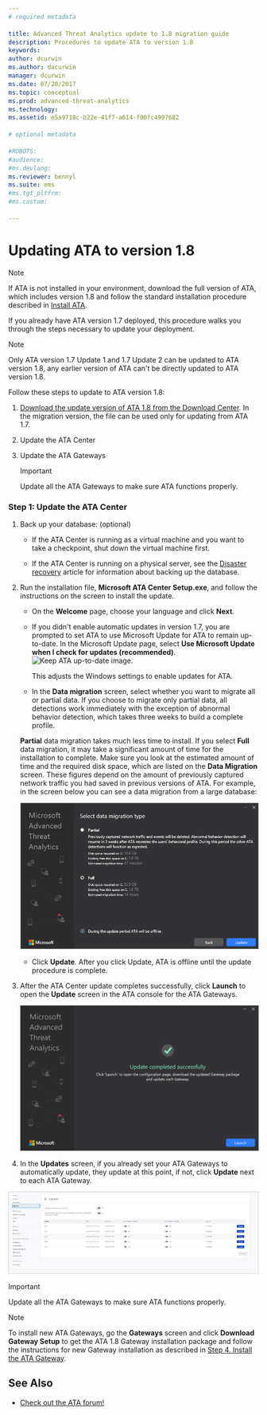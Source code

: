 ```yaml
---
# required metadata

title: Advanced Threat Analytics update to 1.8 migration guide
description: Procedures to update ATA to version 1.8
keywords:
author: dcurwin
ms.author: dacurwin
manager: dcurwin
ms.date: 07/20/2017
ms.topic: conceptual
ms.prod: advanced-threat-analytics
ms.technology:
ms.assetid: e5a9718c-b22e-41f7-a614-f00fc4997682

# optional metadata

#ROBOTS:
#audience:
#ms.devlang:
ms.reviewer: bennyl
ms.suite: ems
#ms.tgt_pltfrm:
#ms.custom:

---
```


# Updating ATA to version 1.8

> [!NOTE] 
> If ATA is not installed in your environment, download the full version of ATA, which includes version 1.8 and follow the standard installation procedure described in [Install ATA](install-ata-step1.md).

If you already have ATA version 1.7 deployed, this procedure walks you through the steps necessary to update your deployment.

> [!NOTE] 
>  Only ATA version 1.7 Update 1 and 1.7 Update 2 can be updated to ATA version 1.8, any earlier version of ATA can't be directly updated to ATA version 1.8.

Follow these steps to update to ATA version 1.8:

1.  [Download the update version of ATA 1.8 from the Download Center](https://www.microsoft.com/download/details.aspx?id=55536).
In the migration version, the file can be used only for updating from ATA 1.7. 

1. Update the ATA Center

1. Update the ATA Gateways

    > [!IMPORTANT]
    > Update all the ATA Gateways to make sure ATA functions properly.

### Step 1: Update the ATA Center

1. Back up your database: (optional)

   - If the ATA Center is running as a virtual machine and you want to take a checkpoint, shut down the virtual machine first.

   - If the ATA Center is running on a physical server, see the [Disaster recovery](disaster-recovery.md) article for information about backing up the database.

1. Run the installation file, **Microsoft ATA Center Setup.exe**, and follow the instructions on the screen to install the update.

   - On the **Welcome** page, choose your language and click **Next**.

   - If you didn't enable automatic updates in version 1.7, you are prompted to set ATA to use Microsoft Update for ATA to remain up-to-date.  In the Microsoft Update page, select **Use Microsoft Update when I check for updates (recommended)**.
     ![Keep ATA up-to-date image.](media/ata_ms_update.png)
     
     This adjusts the Windows settings to enable updates for  ATA. 
    
   - In the **Data migration** screen, select whether you want to migrate all or partial data. If you choose to migrate only partial data, all detections work immediately with the exception of abnormal behavior detection, which takes three weeks to build a complete profile.  
    
   **Partial** data migration takes much less time to install. If you select **Full** data migration, it may take a significant amount of time for the installation to complete. Make sure you look at the estimated amount of time and the required disk space, which are listed on the **Data Migration** screen. These figures depend on the amount of previously captured network traffic you had saved in previous versions of ATA. For example, in the screen below you can see a data migration from a large database:
         
    ![ATA data migration.](media/migration-data-migration.png)

   - Click **Update**. After you click Update, ATA is offline until the update procedure is complete.

1. After the ATA Center update completes successfully, click **Launch** to open the **Update** screen in the ATA console for the ATA Gateways.

    ![Update success screen.](media/migration-center-success.png)

1. In the **Updates** screen, if you already set your ATA Gateways to automatically update, they update at this point, if not, click **Update** next to each ATA Gateway.
  
![Update gateways image.](media/migration-update-gw.png)

  
> [!IMPORTANT] 
> Update all the ATA Gateways to make sure ATA functions properly.
 
> [!NOTE] 
> To install new ATA Gateways, go the **Gateways** screen and click **Download Gateway Setup** to get the ATA 1.8 Gateway installation package and follow the instructions for new Gateway installation as described in [Step 4. Install the ATA Gateway](install-ata-step4.md).


## See Also

- [Check out the ATA forum!](https://social.technet.microsoft.com/Forums/security/home?forum=mata)
